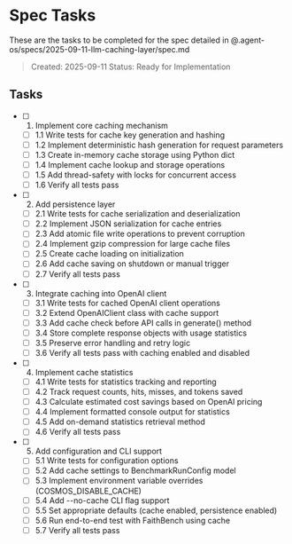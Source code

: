 # Spec Tasks

These are the tasks to be completed for the spec detailed in @.agent-os/specs/2025-09-11-llm-caching-layer/spec.md

> Created: 2025-09-11
> Status: Ready for Implementation

## Tasks

- [ ] 1. Implement core caching mechanism
  - [ ] 1.1 Write tests for cache key generation and hashing
  - [ ] 1.2 Implement deterministic hash generation for request parameters
  - [ ] 1.3 Create in-memory cache storage using Python dict
  - [ ] 1.4 Implement cache lookup and storage operations
  - [ ] 1.5 Add thread-safety with locks for concurrent access
  - [ ] 1.6 Verify all tests pass

- [ ] 2. Add persistence layer
  - [ ] 2.1 Write tests for cache serialization and deserialization
  - [ ] 2.2 Implement JSON serialization for cache entries
  - [ ] 2.3 Add atomic file write operations to prevent corruption
  - [ ] 2.4 Implement gzip compression for large cache files
  - [ ] 2.5 Create cache loading on initialization
  - [ ] 2.6 Add cache saving on shutdown or manual trigger
  - [ ] 2.7 Verify all tests pass

- [ ] 3. Integrate caching into OpenAI client
  - [ ] 3.1 Write tests for cached OpenAI client operations
  - [ ] 3.2 Extend OpenAIClient class with cache support
  - [ ] 3.3 Add cache check before API calls in generate() method
  - [ ] 3.4 Store complete response objects with usage statistics
  - [ ] 3.5 Preserve error handling and retry logic
  - [ ] 3.6 Verify all tests pass with caching enabled and disabled

- [ ] 4. Implement cache statistics
  - [ ] 4.1 Write tests for statistics tracking and reporting
  - [ ] 4.2 Track request counts, hits, misses, and tokens saved
  - [ ] 4.3 Calculate estimated cost savings based on OpenAI pricing
  - [ ] 4.4 Implement formatted console output for statistics
  - [ ] 4.5 Add on-demand statistics retrieval method
  - [ ] 4.6 Verify all tests pass

- [ ] 5. Add configuration and CLI support
  - [ ] 5.1 Write tests for configuration options
  - [ ] 5.2 Add cache settings to BenchmarkRunConfig model
  - [ ] 5.3 Implement environment variable overrides (COSMOS_DISABLE_CACHE)
  - [ ] 5.4 Add --no-cache CLI flag support
  - [ ] 5.5 Set appropriate defaults (cache enabled, persistence enabled)
  - [ ] 5.6 Run end-to-end test with FaithBench using cache
  - [ ] 5.7 Verify all tests pass
